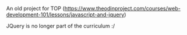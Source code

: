 An old project for TOP (https://www.theodinproject.com/courses/web-development-101/lessons/javascript-and-jquery)

JQuery is no longer part of the curriculum :/

